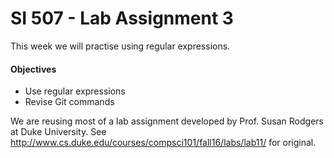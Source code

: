 # SI 507 - Lab Assignment 3
This week we will practise using regular expressions.

#### Objectives
* Use regular expressions
* Revise Git commands

We are reusing most of a lab assignment developed by Prof. Susan Rodgers at Duke University. See http://www.cs.duke.edu/courses/compsci101/fall16/labs/lab11/ for original.
